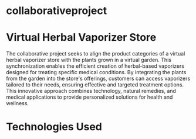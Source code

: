 # collaborativeproject

# Virtual Herbal Vaporizer Store

The collaborative project seeks to align the product categories of a virtual herbal vaporizer store with the plants grown in a virtual garden. This synchronization enables the efficient creation of herbal-based vaporizers designed for treating specific medical conditions. By integrating the plants from the garden into the store's offerings, customers can access vaporizers tailored to their needs, ensuring effective and targeted treatment options. This innovative approach combines technology, natural remedies, and medical applications to provide personalized solutions for health and wellness.

# Technologies Used
